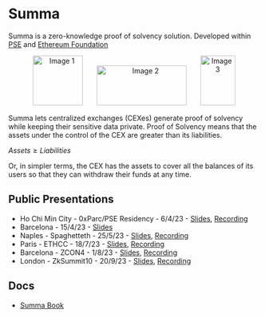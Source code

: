 # Summa

Summa is a zero-knowledge proof of solvency solution. Developed within [PSE](https://appliedzkp.org/) and [Ethereum Foundation](https://ethereum.foundation/)

<p align="center">
  <img src="https://hackmd.io/_uploads/SkdQSk5H3.png" width="100" height="100" alt="Image 1">
  &nbsp; &nbsp; &nbsp;
  <img src="https://hackmd.io/_uploads/HyuEr1cB2.png" width="180" height="80" alt="Image 2">
  &nbsp; &nbsp; &nbsp;
  <img src="https://hackmd.io/_uploads/HyZ0rycS2.png" width="70" height="100" alt="Image 3">
</p>

Summa lets centralized exchanges (CEXes) generate proof of solvency while keeping their sensitive data private. Proof of Solvency means that the assets under the control of the CEX are greater than its liabilities.

$Assets \geq  Liabilities$

Or, in simpler terms, the CEX has the assets to cover all the balances of its users so that they can withdraw their funds at any time.

## Public Presentations 

- Ho Chi Min City - 0xParc/PSE Residency - 6/4/23 - [Slides](https://docs.google.com/presentation/d/1RidLMZTsAY0i0ENZYasL1LfsLngataGIGxaIJCqgGng/edit?usp=sharing), [Recording](https://youtu.be/F-Q31AwuTCU)
- Barcelona - 15/4/23 - [Slides](https://docs.google.com/presentation/d/1Qop5xDCThW5eIB_tY9Nd_5FwDn5DKSJj75nv3nwUaWU/edit?usp=sharing)
- Naples - Spaghetteth - 25/5/23 - [Slides](https://docs.google.com/presentation/d/1zJz412Ca0rkTuVg8jy3OBvZGOsxYL0EZXhYfBUK2vwo/edit?usp=sharing), [Recording](https://youtu.be/gdGqGC31_yU)
- Paris - ETHCC - 18/7/23 - [Slides](https://docs.google.com/presentation/d/1wpb9Up64Q61odrZ3ujTNGv3w_1hANJq5uGP5wdZaRfw/edit?usp=sharing), [Recording](https://www.youtube.com/live/cG-Y4-6kp68?feature=share)
- Barcelona - ZCON4 - 1/8/23 - [Slides](https://docs.google.com/presentation/d/1dmQhlFnrbrijYTRxCVDj6aKFvAVUZsdQ7NK0Mr9kcW0/edit?usp=sharing), [Recording](https://youtu.be/P7w6LWXkwns)
- London - ZkSummit10 - 20/9/23 - [Slides](https://docs.google.com/presentation/d/13nkL63oNacV_uNr0HQo3nrhvDRDCrFK_b_9HlhQCB2A/edit?usp=sharing), [Recording](https://www.youtube.com/watch?v=sRAA1RYYHEs)

## Docs

- [Summa Book](https://summa.gitbook.io/summa-book/)






